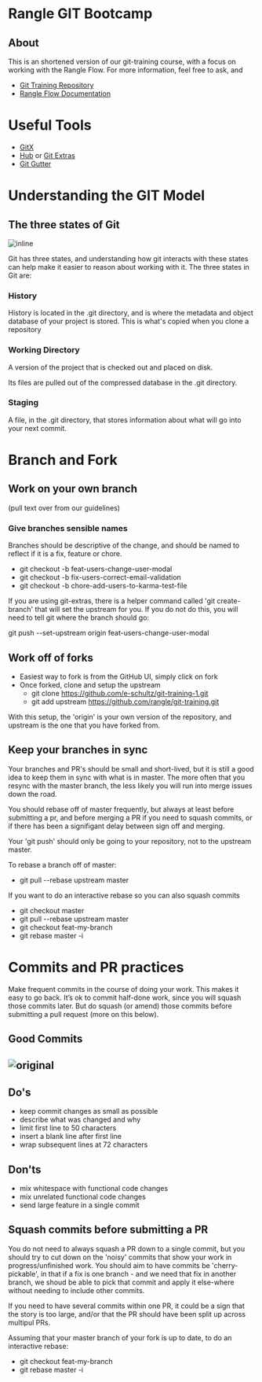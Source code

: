 # Rangle GIT Bootcamp

## About

This is an shortened version of our git-training course, with a focus on working with the Rangle Flow.
For more information, feel free to ask, and

* [Git Training Repository](https://github.com/rangle/git-training)
* [Rangle Flow Documentation](https://github.com/rangle/dev/tree/master/rangle-flow)

# Useful Tools

* [GitX](http://gitx.frim.nl/)
* [Hub](https://github.com/github/hub) or [Git Extras](https://github.com/tj/git-extras)
* [Git Gutter](https://github.com/jisaacks/GitGutter)

# Understanding the GIT Model

## The three states of Git

![inline](http://marklodato.github.io/visual-git-guide/basic-usage.svg.png)

Git has three states, and understanding how git interacts with these states can help make it easier to reason about working with it. The three states in Git are:

### History

History is located in the .git directory, and is where the metadata and
object database of your project is stored. This is what's copied when
you clone a repository

### Working Directory

A version of the project that is checked out and placed on disk.

Its files are pulled out of the compressed database in the .git
directory.

### Staging

A file, in the .git directory, that stores information about what will
go into your next commit.

# Branch and Fork

## Work on your own branch

(pull text over from our guidelines)
### Give branches sensible names

Branches should be descriptive of the change, and should be named to reflect if it is a fix, feature or chore. 

* git checkout -b feat-users-change-user-modal
* git checkout -b fix-users-correct-email-validation
* git checkout -b chore-add-users-to-karma-test-file

If you are using git-extras, there is a helper command called 'git create-branch' that will set the upstream for you. If you do not do this, you will need to tell git where the branch should go:

git push --set-upstream origin feat-users-change-user-modal

## Work off of forks

* Easiest way to fork is from the GitHub UI, simply click on fork
* Once forked, clone and setup the upstream
  * git clone https://github.com/e-schultz/git-training-1.git
  * git add upstream https://github.com/rangle/git-training.git

With this setup, the 'origin' is your own version of the repository, and upstream is the one that you have forked from. 

## Keep your branches in sync

Your branches and PR's should be small and short-lived, but it is still a good idea to keep them in sync with what is in master. The more often that you resync with the master branch, the less likely you will run into merge issues down the road.

You should rebase off of master frequently, but always at least before submitting a pr, and before merging a PR if you need to squash commits, or if there has been a signifigant delay between sign off and merging. 

Your 'git push' should only be going to your repository, not to the upstream master. 

To rebase a branch off of master:

* git pull --rebase upstream master

If you want to do an interactive rebase so you can also squash commits

* git checkout master
* git pull --rebase upstream master
* git checkout feat-my-branch
* git rebase master -i 


# Commits and PR practices

Make frequent commits in the course of doing your work. This makes it easy to go back. It’s ok to commit half-done work, since you will squash those commits later. But do squash (or amend) those commits before submitting a pull request (more on this below).

## Good Commits

![original](http://imgs.xkcd.com/comics/git_commit.png)
---

Do's
----
- keep commit changes as small as possible
- describe what was changed and why
- limit first line to 50 characters
- insert a blank line after first line
- wrap subsequent lines at 72 characters

Don'ts
------
- mix whitespace with functional code changes
- mix unrelated functional code changes
- send large feature in a single commit

## Squash commits before submitting a PR

You do not need to always squash a PR down to a single commit, but you should try to cut down on the 'noisy' commits that show
your work in progress/unfinished work. You should aim to have commits be 'cherry-pickable', in that if a fix is one branch - and we need that fix in another branch, we shoud be able to pick that commit and apply it else-where without needing to include other commits.

If you need to have several commits within one PR, it could be a sign that the story is too large, and/or that the PR should have been split up across multipul PRs.

Assuming that your master branch of your fork is up to date, to do an interactive rebase:


* git checkout feat-my-branch
* git rebase master -i 




